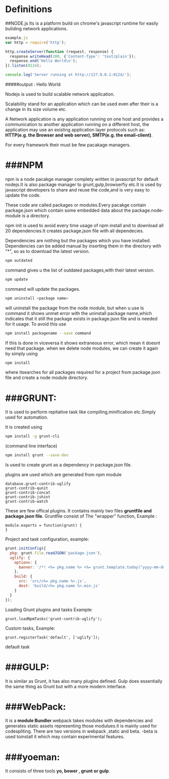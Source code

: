 # Definitions

##NODE.js
Its is a platform build on chrome's javascript runtime for easily buliding network applications.
```javascript
example.js
var http = require('http');

http.createServer(function (request, response) {
  response.writeHead(200, {'Content-Type': 'text/plain'});
  response.end('Hello World\n');
}).listen(8124);

console.log('Server running at http://127.0.0.1:8124/');
```
#####output : Hello World

Nodejs is used to build scalable network application.

Scalability stand for an application which can be used even after their is a change in its size volume etc.

A Network application is any application running on one host and provides a communication to another application running on a different host, the application may use an existing application layer protocols such as: **HTTP(e.g. the Browser and web server), SMTP(e.g. the email-client)**.

For every framework their must be few pacakage managers.

###NPM
===========================
npm is a node pacakge manager complety written in javascript for default nodejs.It is also package manager to grunt,gulp,browserfiy etc.It is used by javascript developers to share and reuse the code,and is very easy to update the code.

These code are called packages or modules.Every pacakge  contain package.json which contain some embedded data about the  package.node-module is a directory.

npm init is used to avoid every time usage of npm install and to download all 20 dependencies.It creates package.json file with all dependecies.

Dependencies are nothing but the packages which you have installed. Dependencies can be added manual by inserting them in the directory with "*", so as to download the latest version.
```sh
npm outdated 
```
command gives u the list of outdated packages,with their latest version.
```sh
npm update 
```
command will update the packages.
```sh
npm uninstall <package name>
```
will uninstall the package from the node module, but when u use ls command it shows unmet error with the uninstall package name,which indicates that it still the package exists in package.json file and is needed for it usage. To avoid this use 
```sh
npm install packagename --save command
```
If this is done in viceversa it shows extraneous error, which mean it doesnt need that package.
when we delete node modules, we can create it again by simply using 
```sh
npm install
```
where itsearches for all packages required for a project from package.json file and create a node module directory.


###GRUNT:
========================================
It is used to perform repitative task like compiling,minification etc.Simply used for automation.

It is created using
```sh
npm install -g grunt-cli
```
(command line interface)
```sh
npm install grunt --save-dev 
```
Is used to create grunt as a dependency in package.json file.

plugins are used which are generated from npm module
```
database.grunt-contrib-uglify
grunt-contrib-qunit
grunt-contrib-concat
grunt-contrib-jshint
grunt-contrib-watch
```
These are few offical plugins.
It contains mainly two files **gruntfile and package.json file**. 
Gruntfile consist of 
The "wrapper" function, 
Example :
``` 
module.exports = function(grunt) {
}
```
Project and task configuration, example: 
```javascript
grunt.initConfig({
  pkg: grunt.file.readJSON('package.json'),
  uglify: {
    options: {
      banner: '/*! <%= pkg.name %> <%= grunt.template.today("yyyy-mm-dd") %> */\n'
    },
    build: {
      src: 'src/<%= pkg.name %>.js',
      dest: 'build/<%= pkg.name %>.min.js'
    }
  }
});
```
Loading Grunt plugins and tasks 
Example:
```
grunt.loadNpmTasks('grunt-contrib-uglify');
```
Custom tasks,
Example:
```
grunt.registerTask('default', ['uglify']); 
```
default task

###GULP:
=============
It is similar as Grunt, it has also many plugins defined.
Gulp does essentially the same thing as Grunt but with a more modern interface.

###WebPack:
================
It is a **module Bundler**.webpack takes modules with dependencies and generates static assets representing those modulues.it is mainly used for codespliting.
There are two versions in webpack ,static and beta. -beta is used toinstall it which may contain experimental features.


###yoeman:
=====================
It consists of three tools
**yo, bower , grunt or gulp**.
